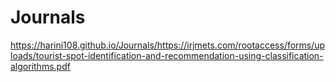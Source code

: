 # Journals
https://harini108.github.io/Journals/https://irjmets.com/rootaccess/forms/uploads/tourist-spot-identification-and-recommendation-using-classification-algorithms.pdf
